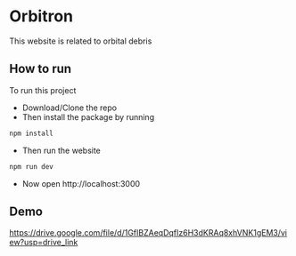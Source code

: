 
# Orbitron

This website is related to orbital debris




## How to run

To run this project


- Download/Clone the repo
- Then install the package by running
```bash
npm install
```
- Then run the website
```bash
npm run dev
```
- Now open http://localhost:3000

## Demo
https://drive.google.com/file/d/1GfIBZAeqDqfIz6H3dKRAq8xhVNK1gEM3/view?usp=drive_link
